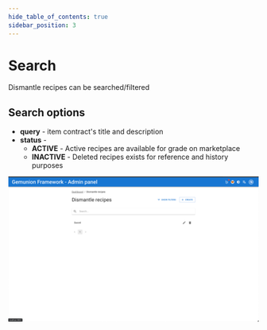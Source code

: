 ```yaml
---
hide_table_of_contents: true
sidebar_position: 3
---
```


# Search

Dismantle recipes can be searched/filtered

## Search options

- **query** - item contract's title and description
- **status** -
    - **ACTIVE** - Active recipes are available for grade on marketplace
    - **INACTIVE** - Deleted recipes exists for reference and history purposes

![Craft search](/img/admin/mechanics-gaming/recipes/dismantle/dismantle_search.png)
